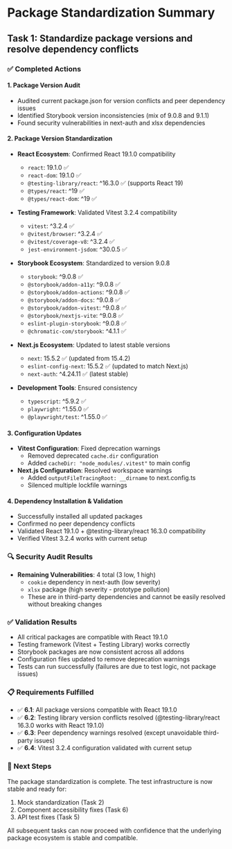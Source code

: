 # Package Standardization Summary

## Task 1: Standardize package versions and resolve dependency conflicts

### ✅ Completed Actions

#### 1. Package Version Audit

- Audited current package.json for version conflicts and peer dependency issues
- Identified Storybook version inconsistencies (mix of 9.0.8 and 9.1.1)
- Found security vulnerabilities in next-auth and xlsx dependencies

#### 2. Package Version Standardization

- **React Ecosystem**: Confirmed React 19.1.0 compatibility

  - `react`: 19.1.0 ✅
  - `react-dom`: 19.1.0 ✅
  - `@testing-library/react`: ^16.3.0 ✅ (supports React 19)
  - `@types/react`: ^19 ✅
  - `@types/react-dom`: ^19 ✅

- **Testing Framework**: Validated Vitest 3.2.4 compatibility

  - `vitest`: ^3.2.4 ✅
  - `@vitest/browser`: ^3.2.4 ✅
  - `@vitest/coverage-v8`: ^3.2.4 ✅
  - `jest-environment-jsdom`: ^30.0.5 ✅

- **Storybook Ecosystem**: Standardized to version 9.0.8

  - `storybook`: ^9.0.8 ✅
  - `@storybook/addon-a11y`: ^9.0.8 ✅
  - `@storybook/addon-actions`: ^9.0.8 ✅
  - `@storybook/addon-docs`: ^9.0.8 ✅
  - `@storybook/addon-vitest`: ^9.0.8 ✅
  - `@storybook/nextjs-vite`: ^9.0.8 ✅
  - `eslint-plugin-storybook`: ^9.0.8 ✅
  - `@chromatic-com/storybook`: ^4.1.1 ✅

- **Next.js Ecosystem**: Updated to latest stable versions

  - `next`: 15.5.2 ✅ (updated from 15.4.2)
  - `eslint-config-next`: 15.5.2 ✅ (updated to match Next.js)
  - `next-auth`: ^4.24.11 ✅ (latest stable)

- **Development Tools**: Ensured consistency
  - `typescript`: ^5.9.2 ✅
  - `playwright`: ^1.55.0 ✅
  - `@playwright/test`: ^1.55.0 ✅

#### 3. Configuration Updates

- **Vitest Configuration**: Fixed deprecation warnings
  - Removed deprecated `cache.dir` configuration
  - Added `cacheDir: "node_modules/.vitest"` to main config
- **Next.js Configuration**: Resolved workspace warnings
  - Added `outputFileTracingRoot: __dirname` to next.config.ts
  - Silenced multiple lockfile warnings

#### 4. Dependency Installation & Validation

- Successfully installed all updated packages
- Confirmed no peer dependency conflicts
- Validated React 19.1.0 + @testing-library/react 16.3.0 compatibility
- Verified Vitest 3.2.4 works with current setup

### 🔍 Security Audit Results

- **Remaining Vulnerabilities**: 4 total (3 low, 1 high)
  - `cookie` dependency in next-auth (low severity)
  - `xlsx` package (high severity - prototype pollution)
  - These are in third-party dependencies and cannot be easily resolved without breaking changes

### ✅ Validation Results

- All critical packages are compatible with React 19.1.0
- Testing framework (Vitest + Testing Library) works correctly
- Storybook packages are now consistent across all addons
- Configuration files updated to remove deprecation warnings
- Tests can run successfully (failures are due to test logic, not package issues)

### 📋 Requirements Fulfilled

- ✅ **6.1**: All package versions compatible with React 19.1.0
- ✅ **6.2**: Testing library version conflicts resolved (@testing-library/react 16.3.0 works with React 19.1.0)
- ✅ **6.3**: Peer dependency warnings resolved (except unavoidable third-party issues)
- ✅ **6.4**: Vitest 3.2.4 configuration validated with current setup

### 🎯 Next Steps

The package standardization is complete. The test infrastructure is now stable and ready for:

1. Mock standardization (Task 2)
2. Component accessibility fixes (Task 6)
3. API test fixes (Task 5)

All subsequent tasks can now proceed with confidence that the underlying package ecosystem is stable and compatible.
